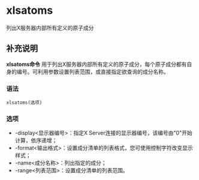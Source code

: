 xlsatoms
===

列出X服务器内部所有定义的原子成分

## 补充说明

**xlsatoms命令** 用于列出X服务器内部所有定义的原子成分，每个原子成分都有自身的编号。可利用参数设置列表范围，或直接指定欲查询的成分名称。

###  语法

```
xlsatoms(选项)
```

###  选项

* -display<显示器编号>：指定X Server连接的显示器编号，该编号由"0"开始计算，依序递增；
* -format<输出格式>：设置成分清单的列表格式，您可使用控制字符改变显示样式；
* -name<成分名称>：列出指定的成分；
* -range<列表范围>：设置成分清单的列表范围。


<!-- Linux命令行搜索引擎：https://jaywcjlove.github.io/linux-command/ -->